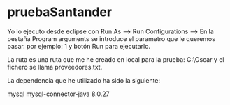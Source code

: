 # pruebaSantander

Yo lo ejecuto desde eclipse con Run As --> Run Configurations --> En la pestaña Program arguments se introduce el parametro que le queremos pasar.
por ejemplo: 1 y botón Run para ejecutarlo.

La ruta es una ruta que me he creado en local para la prueba: C:\Oscar y el fichero se llama proveedores.txt.

La dependencia que he utilizado ha sido la siguiente:

<dependencies>
		<dependency>
			<groupId>mysql</groupId>
			<artifactId>mysql-connector-java</artifactId>
			<version>8.0.27</version>
		</dependency>
	</dependencies>
